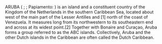 ARUBA ( ; ; Papiamento: ) is an island and a constituent country of the Kingdom of the Netherlands in the southern Caribbean Sea, located about west of the main part of the Lesser Antilles and [1] north of the coast of Venezuela. It measures long from its northwestern to its southeastern end and across at its widest point.[2] Together with Bonaire and Curaçao, Aruba forms a group referred to as the ABC islands. Collectively, Aruba and the other Dutch islands in the Caribbean are often called the Dutch Caribbean.
